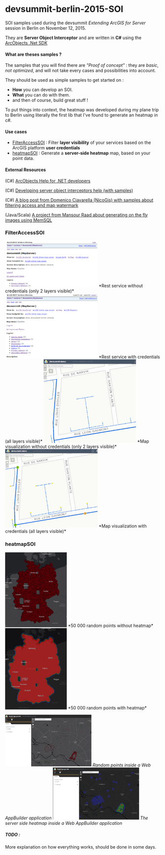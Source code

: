 # devsummit-berlin-2015-SOI
SOI samples used during the devsummit  *Extending ArcGIS for Server* session in Berlin on November 12, 2015.

They are **Server Object Interceptor** and are written in **C#** using the [ArcObjects .Net SDK](http://resources.arcgis.com/en/help/arcobjects-net/conceptualhelp/index.html#/ArcObjects_Help_for_NET_developers/0001000002zs000000/)

#### What are theses samples ?
The samples that you will find there are *"Proof of concept"* : they are *basic*, *not optimized*, and will not take every cases and possibilities into account.

They should be used as simple samples to get started on :
* **How** you can develop an SOI.
* **What** you can do with them.
* and then of course, build great stuff !

To put things into context, the heatmap was developed during my plane trip to Berlin using literally the first lib that I've found to generate an heatmap in c#.

#### Use cases
- [FilterAccessSOI](FilterAccessSOI/FilterAccessSOI) : Filter **layer visibility** of your services based on the ArcGIS platform **user credentials**
- [heatmapSOI](heatmapSOI/heatmapSOI) : Generate a **server-side heatmap** map, based on your point data.

#### External Resources

(C#) [ArcObjects Help for .NET developers](http://resources.arcgis.com/en/help/arcobjects-net/conceptualhelp/index.html#/ArcObjects_Help_for_NET_developers/0001000002zs000000/)

(C#) [Developing server object interceptors help (with samples)](http://resources.arcgis.com/en/help/arcobjects-net/conceptualhelp/index.html#/Developing_server_object_interceptors/0001000000mw000001/)

(C#) [A blog post from Domenico Ciavarella (NicoGis) with samples about filtering access and map watermark ](http://nicogis.blogspot.it/2015/05/tutti-pazzi-per-il-soi.html)

(Java/Scala) [A project from Mansour Raad about generating on the fly images using MemSQL](https://github.com/mraad/ExportImageSOI/)




### FilterAccessSOI

<a src="https://raw.githubusercontent.com/ceddc/devsummit-berlin-2015-SOI/master/images/filteraccess-rest-not-logged.PNG">
<img src="https://raw.githubusercontent.com/ceddc/devsummit-berlin-2015-SOI/master/images/filteraccess-rest-not-logged.PNG" width="300"></a>
*Rest service without credentials (only 2 layers visible)* <a src="https://raw.githubusercontent.com/ceddc/devsummit-berlin-2015-SOI/master/images/filteraccess-rest-logged.PNG">
<img src="https://raw.githubusercontent.com/ceddc/devsummit-berlin-2015-SOI/master/images/filteraccess-rest-logged.PNG" width="300"></a>
*Rest service with credentials (all layers visible)*


<a src="https://raw.githubusercontent.com/ceddc/devsummit-berlin-2015-SOI/master/images/filteraccess-not-logged.PNG">
<img src="https://raw.githubusercontent.com/ceddc/devsummit-berlin-2015-SOI/master/images/filteraccess-not-logged.PNG" width="300"></a>
*Map visualization without credentials (only 2 layers visible)*   
<a src="https://raw.githubusercontent.com/ceddc/devsummit-berlin-2015-SOI/master/images/filteraccess-logged.PNG">
<img src="https://raw.githubusercontent.com/ceddc/devsummit-berlin-2015-SOI/master/images/filteraccess-logged.PNG" width="300"></a>
*Map visualization with credentials (all layers visible)*  

### heatmapSOI


<a src="https://raw.githubusercontent.com/ceddc/devsummit-berlin-2015-SOI/master/images/50kpoints.png">
<img src="https://raw.githubusercontent.com/ceddc/devsummit-berlin-2015-SOI/master/images/50kpoints.png" width="200"></a>
*50 000 random points without heatmap*   
<a src="https://raw.githubusercontent.com/ceddc/devsummit-berlin-2015-SOI/master/images/50kpoints-heatmap.png">
<img src="https://raw.githubusercontent.com/ceddc/devsummit-berlin-2015-SOI/master/images/50kpoints-heatmap.png" width="200"></a>
*50 000 random points with heatmap*  

 <a src="https://raw.githubusercontent.com/ceddc/devsummit-berlin-2015-SOI/master/images/no-heatmap.PNG"><img src="https://raw.githubusercontent.com/ceddc/devsummit-berlin-2015-SOI/master/images/no-heatmap.PNG" width="280"></a>
*Random points inside a Web AppBuilder application*  <a src="https://raw.githubusercontent.com/ceddc/devsummit-berlin-2015-SOI/master/images/with-heatmap.PNG"><img src="https://raw.githubusercontent.com/ceddc/devsummit-berlin-2015-SOI/master/images/with-heatmap.PNG" width="280"></a>
*The server side heatmap inside a Web AppBuilder application*


##### TODO :
More explanation on how everything works, should be done in some days.
